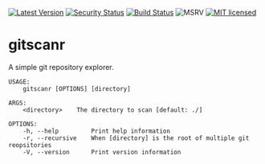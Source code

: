 [![Latest Version][crate-image]][crate-link]
[![Security Status][security-image]][security-link]
[![Build Status][pipeline-image]][pipeline-link]
![MSRV][rustc-image]
[![MIT licensed][license-image]][license-link]

# gitscanr
A simple git repository explorer.

```
USAGE:
    gitscanr [OPTIONS] [directory]

ARGS:
    <directory>    The directory to scan [default: ./]

OPTIONS:
    -h, --help         Print help information
    -r, --recursive    When [directory] is the root of multiple git reopsitories
    -V, --version      Print version information
```

[//]: # (badges)

[crate-image]: https://buildstats.info/crate/gitscanr
[crate-link]: https://crates.io/crates/gitscanr
[security-image]: https://github.com/bilbu/gitscanr/actions/workflows/security.yml/badge.svg
[security-link]: https://github.com/bilbu/gitscanr/actions/workflows/security.yml/
[pipeline-image]: https://github.com/bilbu/gitscanr/actions/workflows/pipeline.yml/badge.svg
[pipeline-link]: https://github.com/bilbu/gitscanr/actions/workflows/pipeline.yml/
[license-image]: https://img.shields.io/crates/l/gitscanr
[rustc-image]: https://img.shields.io/badge/rustc-1.61.0+-blue.svg
[license-link]: https://raw.githubusercontent.com/bilbu/gitscanr/master/LICENSE
